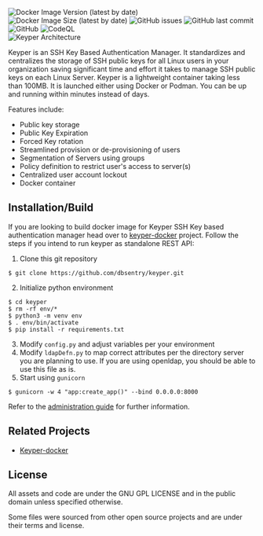 ![Docker Image Version (latest by date)](https://img.shields.io/docker/v/dbsentry/keyper)
![Docker Image Size (latest by date)](https://img.shields.io/docker/image-size/dbsentry/keyper)
![GitHub issues](https://img.shields.io/github/issues/dbsentry/keyper)
![GitHub last commit](https://img.shields.io/github/last-commit/dbsentry/keyper)
![GitHub](https://img.shields.io/github/license/dbsentry/keyper)
![CodeQL](https://github.com/dbsentry/keyper/workflows/CodeQL/badge.svg)  
![Keyper Architecture](https://keyper.dbsentry.com/media/keyper.png)  

Keyper is an SSH Key Based Authentication Manager. It standardizes and centralizes the storage of SSH public keys for all Linux users in your organization saving significant time and effort it takes to manage SSH public keys on each Linux Server. Keyper is a lightweight container taking less than 100MB. It is launched either using Docker or Podman. You can be up and running within minutes instead of days.

Features include:
- Public key storage
- Public Key Expiration
- Forced Key rotation
- Streamlined provision or de-provisioning of users
- Segmentation of Servers using groups
- Policy definition to restrict user's access to server(s)
- Centralized user account lockout
- Docker container

## Installation/Build
If you are looking to build docker image for Keyper SSH Key based authentication manager head over to [keyper-docker](https://github.com/dbsentry/keyper-docker) project.
Follow the steps if you intend to run keyper as standalone REST API:
1. Clone this git repository
```console
$ git clone https://github.com/dbsentry/keyper.git
```
2. Initialize python environment
```console
$ cd keyper
$ rm -rf env/*
$ python3 -m venv env
$ . env/bin/activate
$ pip install -r requirements.txt
```
3. Modify ```config.py``` and adjust variables per your environment
4. Modify ```ldapDefn.py``` to map correct attributes per the directory server you are planning to use. If you are using openldap, you should be able to use this file as is. 
5. Start using ```gunicorn```
```console
$ gunicorn -w 4 "app:create_app()" --bind 0.0.0.0:8000
```
Refer to the [administration guide](https://keyper.dbsentry.com/docs/) for further information.

## Related Projects
- [Keyper-docker](https://github.com/dbsentry/keyper-docker)

## License
All assets and code are under the GNU GPL LICENSE and in the public domain unless specified otherwise.

Some files were sourced from other open source projects and are under their terms and license.
